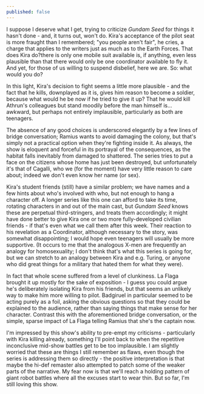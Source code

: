 ```yaml
---
published: false
---
```


I suppose I deserve what I get, trying to criticize *Gundam Seed* for things it hasn't done - and, it turns out, won't do. Kira's acceptance of the pilot seat is more fraught than I remembered; "you people aren't fair", he cries, a charge that applies to the writers just as much as to the Earth Forces. That does Kira do?there is only one mobile suit available is, if anything, even less plausible than that there would only be one coordinator available to fly it. And yet, for those of us willing to suspend disbelief, here we are. So: what would you do?

In this light, Kira's decision to fight seems a little more plausible - and the fact that he kills, downplayed as it is, gives him reason to become a soldier, because what would he be now if he tried to give it up? That he would kill Athrun's colleagues but stand moodily before the man himself is... awkward, but perhaps not entirely implausible, particularly as both are teenagers.

The absence of any good choices is underscored elegantly by a few lines of bridge conversation; Ramius wants to avoid damaging the colony, but that's simply not a practical option when they're fighting inside it. As always, the show is eloquent and forceful in its portrayal of the consequences, as the habitat falls inevitably from damaged to shattered. The series tries to put a face on the citizens whose home has just been destroyed, but unfortunately it's that of Cagalli, who we (for the moment) have very little reason to care about; indeed we don't even know her name (or sex).

Kira's student friends (still) have a similar problem; we have names and a few hints about who's involved with who, but not enough to hang a character off. A longer series like this one can afford to take its time, rotating characters in and out of the main cast, but *Gundam Seed* knows these are perpetual third-stringers, and treats them accordingly; it might have done better to give Kira one or two more fully-developed civilian friends - if that's even what we call them after this week. Their reaction to his revelation as a Coordinator, although necessary to the story, was somewhat disappointing; I would hope even teenagers will usually be more supportive. (It occurs to me that the analogous X-men are frequently an analogy for homosexuality; I don't think that's what this series is going for, but we can stretch to an analogy between Kira and e.g. Turing, or anyone who did great things for a military that hated them for what they were).

In fact that whole scene suffered from a level of clunkiness. La Flaga brought it up mostly for the sake of exposition - I guess you could argue he's deliberately isolating Kira from his friends, but that seems an unlikely way to make him more willing to pilot.  Badgiruel in particular seemed to be acting purely as a foil, asking the obvious questions so that they could be explained to the audience, rather than saying things that make sense for her character. Contrast this with the aforementioned bridge conversation, or the simple, sparse impact of La Flaga telling Ramius that she's the captain now.

I'm impressed by this show's ability to pre-empt my criticisms - particularly with Kira killing already, something I'll point back to when the repetitive inconclusive mid-show battles get to be too implausible. I am slightly worried that these are things I still remember as flaws, even though the series is addressing them so directly - the positive interpretation is that maybe the hi-def remaster also attempted to patch some of the weaker parts of the narrative. My fear now is that we'll reach a holding pattern of giant robot battles where all the excuses start to wear thin. But so far, I'm still loving this show.
